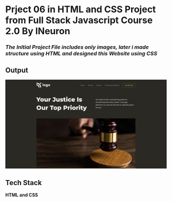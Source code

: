 # Prject 06 in HTML and CSS Project from Full Stack Javascript Course 2.0 By INeuron

### _**The InItial Project File includes only images, later i made structure using HTML and designed this Website using CSS**_

## Output

![Project 06](output.png)

## Tech Stack

**HTML and CSS**

